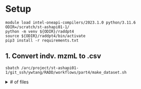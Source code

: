 # Setup

```
module load intel-oneapi-compilers/2023.1.0 python/3.11.6
ODIR=/scratch/st-ashapi01-1/
python -m venv ${ODIR}/raddpt4
source ${ODIR}/raddpt4/bin/activate
pip3 install -r requirements.txt
```

## 1. Convert indv. mzmL to .csv 

```
sbatch /arc/project/st-ashapi01-1/git_ssh/ywtang/RADD/workflows/part4/make_dataset.sh
```

<details> 

<summary># of files</summary>


As of 2024-11-04, the number of samples by year:  
```
819 files for year 2020
1768 files for year 2021
1818 files for year 2022
2100 files for year 2023
1697 files for year 2024
```

```
2020: most searched for 21 compounds 
2021: most searched for 24 compounds
2022: most searched for 21 compounds
2023: most searched for 25 compounds
2024: most searched for 25 compounds
```

</details>
